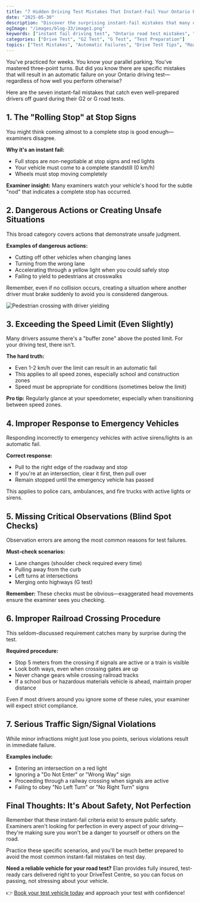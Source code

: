 ```yaml
---
title: "7 Hidden Driving Test Mistakes That Instant-Fail Your Ontario Road Test"
date: "2025-05-30"
description: "Discover the surprising instant-fail mistakes that many drivers overlook during their Ontario G2 or G road test. Avoid these critical errors to dramatically increase your chances of passing on your first attempt."
ogImage: "/images/blog-33/image1.png"
keywords: ["instant fail driving test", "Ontario road test mistakes", "G test critical errors", "automatic fail G2 test", "rolling stop failure", "dangerous action driving test", "road test examiner signals", "Ontario test disqualification", "speeding test failure", "yielding errors G test", "school zone violations", "emergency vehicle protocol", "incomplete stop failure", "road test dangerous action", "pedestrian crossing violations", "distracted driving test", "road signs disregard", "G test common fails", "railroad crossing procedure", "DriveTest scoring system"]
categories: ["Drive Test", "G2 Test", "G Test", "Test Preparation"]
topics: ["Test Mistakes", "Automatic Failures", "Drive Test Tips", "Road Test Preparation"]
---
```


You've practiced for weeks. You know your parallel parking. You've mastered three-point turns. But did you know there are specific mistakes that will result in an automatic failure on your Ontario driving test—regardless of how well you perform otherwise?

Here are the seven instant-fail mistakes that catch even well-prepared drivers off guard during their G2 or G road tests.

## **1. The "Rolling Stop" at Stop Signs**

You might think coming almost to a complete stop is good enough—examiners disagree.

**Why it's an instant fail:**
* Full stops are non-negotiable at stop signs and red lights
* Your vehicle must come to a complete standstill (0 km/h)
* Wheels must stop moving completely

**Examiner insight:** Many examiners watch your vehicle's hood for the subtle "nod" that indicates a complete stop has occurred.

## **2. Dangerous Actions or Creating Unsafe Situations**

This broad category covers actions that demonstrate unsafe judgment.

**Examples of dangerous actions:**
* Cutting off other vehicles when changing lanes
* Turning from the wrong lane
* Accelerating through a yellow light when you could safely stop
* Failing to yield to pedestrians at crosswalks

Remember, even if no collision occurs, creating a situation where another driver must brake suddenly to avoid you is considered dangerous.

![Pedestrian crossing with driver yielding](/images/blog-33/image2.png)

## **3. Exceeding the Speed Limit (Even Slightly)**

Many drivers assume there's a "buffer zone" above the posted limit. For your driving test, there isn't.

**The hard truth:**
* Even 1-2 km/h over the limit can result in an automatic fail
* This applies to all speed zones, especially school and construction zones
* Speed must be appropriate for conditions (sometimes below the limit)

**Pro tip:** Regularly glance at your speedometer, especially when transitioning between speed zones.

## **4. Improper Response to Emergency Vehicles**

Responding incorrectly to emergency vehicles with active sirens/lights is an automatic fail.

**Correct response:**
* Pull to the right edge of the roadway and stop
* If you're at an intersection, clear it first, then pull over
* Remain stopped until the emergency vehicle has passed

This applies to police cars, ambulances, and fire trucks with active lights or sirens.

## **5. Missing Critical Observations (Blind Spot Checks)**

Observation errors are among the most common reasons for test failures.

**Must-check scenarios:**
* Lane changes (shoulder check required every time)
* Pulling away from the curb
* Left turns at intersections
* Merging onto highways (G test)

**Remember:** These checks must be obvious—exaggerated head movements ensure the examiner sees you checking.

## **6. Improper Railroad Crossing Procedure**

This seldom-discussed requirement catches many by surprise during the test.

**Required procedure:**
* Stop 5 meters from the crossing if signals are active or a train is visible
* Look both ways, even when crossing gates are up
* Never change gears while crossing railroad tracks
* If a school bus or hazardous materials vehicle is ahead, maintain proper distance

Even if most drivers around you ignore some of these rules, your examiner will expect strict compliance.

## **7. Serious Traffic Sign/Signal Violations**

While minor infractions might just lose you points, serious violations result in immediate failure.

**Examples include:**
* Entering an intersection on a red light
* Ignoring a "Do Not Enter" or "Wrong Way" sign
* Proceeding through a railway crossing when signals are active
* Failing to obey "No Left Turn" or "No Right Turn" signs

## **Final Thoughts: It's About Safety, Not Perfection**

Remember that these instant-fail criteria exist to ensure public safety. Examiners aren't looking for perfection in every aspect of your driving—they're making sure you won't be a danger to yourself or others on the road.

Practice these specific scenarios, and you'll be much better prepared to avoid the most common instant-fail mistakes on test day.

**Need a reliable vehicle for your road test?** Elan provides fully insured, test-ready cars delivered right to your DriveTest Centre, so you can focus on passing, not stressing about your vehicle.

👉 [Book your test vehicle today](http://elanroadtestrental.ca) and approach your test with confidence!